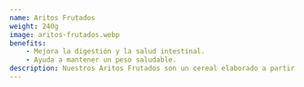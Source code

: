 ```yaml
---
name: Aritos Frutados
weight: 240g
image: aritos-frutados.webp
benefits:
    - Mejora la digestión y la salud intestinal.
    - Ayuda a mantener un peso saludable.
description: Nuestros Aritos Frutados son un cereal elaborado a partir de una cuidadosa selección de cereales integrales, diseñados para ofrecer una fuente de fibra y energía sostenida para comenzar el día. Cada arito, de textura crujiente, está infusionado con una equilibrada mezcla de sabores frutales naturales que brindan una experiencia gustativa refrescante y agradable al paladar. Constituyen una opción nutritiva y deliciosa para un desayuno completo o una merienda ligera, aportando los beneficios inherentes de los granos enteros en cada porción.
---
```

